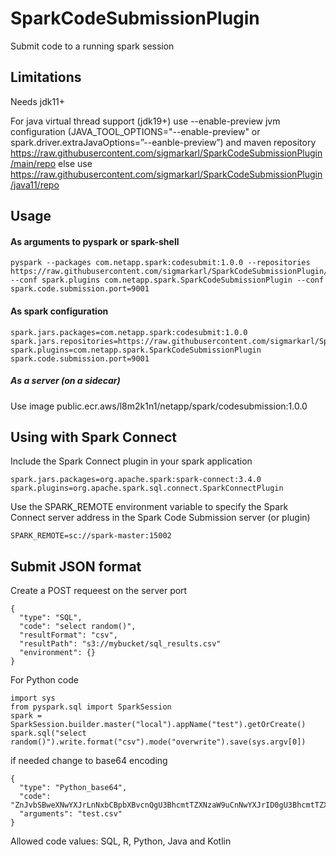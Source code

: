 # SparkCodeSubmissionPlugin
Submit code to a running spark session

## Limitations

Needs jdk11+

For java virtual thread support (jdk19+) use --enable-preview jvm configuration (JAVA_TOOL_OPTIONS="--enable-preview" or spark.driver.extraJavaOptions=”--eanble-preview”) and maven repository https://raw.githubusercontent.com/sigmarkarl/SparkCodeSubmissionPlugin/main/repo
else use https://raw.githubusercontent.com/sigmarkarl/SparkCodeSubmissionPlugin/java11/repo

## Usage

#### As arguments to pyspark or spark-shell

```
pyspark --packages com.netapp.spark:codesubmit:1.0.0 --repositories https://raw.githubusercontent.com/sigmarkarl/SparkCodeSubmissionPlugin/main/repo --conf spark.plugins com.netapp.spark.SparkCodeSubmissionPlugin --conf spark.code.submission.port=9001
```

#### As spark configuration

```
spark.jars.packages=com.netapp.spark:codesubmit:1.0.0
spark.jars.repositories=https://raw.githubusercontent.com/sigmarkarl/SparkCodeSubmissionPlugin/main/repo
spark.plugins=com.netapp.spark.SparkCodeSubmissionPlugin
spark.code.submission.port=9001
```

##### As a server (on a sidecar)

Use image public.ecr.aws/l8m2k1n1/netapp/spark/codesubmission:1.0.0

## Using with Spark Connect

Include the Spark Connect plugin in your spark application

```
spark.jars.packages=org.apache.spark:spark-connect:3.4.0
spark.plugins=org.apache.spark.sql.connect.SparkConnectPlugin
```

Use the SPARK_REMOTE environment variable to specify the Spark Connect server address in the Spark Code Submission server (or plugin)

```
SPARK_REMOTE=sc://spark-master:15002
```

## Submit JSON format
Create a POST requeest on the server port

```
{
  "type": "SQL",
  "code": "select random()",
  "resultFormat": "csv",
  "resultPath": "s3://mybucket/sql_results.csv"
  "environment": {}
}
```

For Python code

```
import sys
from pyspark.sql import SparkSession
spark = SparkSession.builder.master("local").appName("test").getOrCreate()
spark.sql("select random()").write.format("csv").mode("overwrite").save(sys.argv[0])
```

if needed change to base64 encoding

```
{
  "type": "Python_base64",
  "code": "ZnJvbSBweXNwYXJrLnNxbCBpbXBvcnQgU3BhcmtTZXNzaW9uCnNwYXJrID0gU3BhcmtTZXNzaW9uLmJ1aWxkZXIubWFzdGVyKCJsb2NhbCIpLmFwcE5hbWUoInRlc3QiKS5nZXRPckNyZWF0ZSgpCnNwYXJrLnNxbCgic2VsZWN0IHJhbmRvbSgpIikud3JpdGUuZm9ybWF0KCJjc3YiKS5tb2RlKCJvdmVyd3JpdGUiKS5zYXZlKCJ0ZXN0LmNzdiIp",
  "arguments": "test.csv"
}
```

Allowed code values: SQL, R, Python, Java and Kotlin
